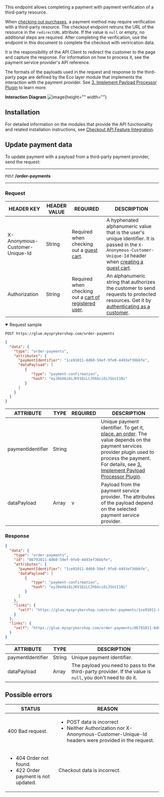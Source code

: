 This endpoint allows completing a payment with payment verification of a third-party resource.

When [checking out purchases](https://documentation.spryker.com/docs/checking-out-purchases), a payment method may require verification with a third-party resource. The checkout endpoint retruns the URL of the resource in the `redirectURL` attribute. If the value is `null` or empty, no additional steps are required. After completing the verification, use the endpoint in this document to complete the checkout with verirication data.

It is the responsibility of the API Client to redirect the customer to the page and capture the response. For information on how to process it, see the payment service provider's API reference.

The formats of the payloads used in the request and response to the third-party page are defined by the Eco layer module that implements the interaction with the payment provider. See [3. Implement Payload Processor Plugin](https://documentation.spryker.com/docs/t-interacting-with-third-party-payment-providers-via-glue-api#3-implement-payload-processor-plugin) to learn more.


**Interaction Diagram**
![image](https://spryker.s3.eu-central-1.amazonaws.com/docs/Glue+API/Glue+API+Storefront+Guides/Checking+Out+Purchases+and+Getting+Checkout+Data/multi-step-checkout-glue-storefront.png){height="" width=""}



## Installation
For detailed information on the modules that provide the API functionality and related installation instructions, see [Checkout API Feature Integration](https://documentation.spryker.com/docs/glue-api-checkout-feature-integration).

## Update payment data
To update payment with a payload from a third-party payment provider, send the request:

***
`POST` **/order-payments**
***



### Request

| HEADER KEY | HEADER VALUE | REQUIRED | DESCRIPTION |
| --- | --- | --- | --- |
| X-Anonymous-Customer-Unique-Id | String | Required when checking out a [guest cart](https://documentation.spryker.com/docs/managing-guest-carts). | A hyphenated alphanumeric value that is the user's unique identifier. It is passed in the `X-Anonymous-Customer-Unique-Id` header when [creating a guest cart](https://documentation.spryker.com/docs/managing-guest-carts#create-a-guest-cart). |
| Authorization | String | Required when checking out a [cart of registered user](https://documentation.spryker.com/docs/managing-carts-of-registered-users). | An alphanumeric string that authorizes the customer to send requests to protected resources. Get it by [authenticating as a customer](https://documentation.spryker.com/authenticating-as-a-customer).  |

<details open>
    <summary>Request sample</summary>
    
`POST https://glue.mysprykershop.com/order-payments`

```json
{
  "data": {
    "type": "order-payments",
    "attributes": {
      "paymentIdentifier": "1ce91011-8d60-59ef-9fe0-4493ef36bbfe",
      "dataPayload": [
         {
            "type": "payment-confirmation",
            "hash": "eyJ0eXAiOiJKV1QiLCJhbGciOiJSUzI1Ni"
         }
      ]
    }
  }
}
```
    
</details> 
    





| ATTRIBUTE | TYPE | REQUIRED | DESCRIPTION |
| --- | --- | --- | --- |
| paymentIdentifier | String |  | Unique payment identifier. To get it, [place. an order](https://documentation.spryker.com/docs/checking-out-purchases#place-an-order). The value depends on the payment services provider plugin used to process the payment. For details, see [3. Implement Payload Processor Plugin](https://documentation.spryker.com/docs/t-interacting-with-third-party-payment-providers-via-glue-api#3-implement-payload-processor-plugin). |
| dataPayload | Array | v | Payload from the payment service provider. The attributes of the payload depend on the selected payment service provider. |
			
	

### Response

```json
{
  "data": {
    "type": "order-payments",
    "id": "86791011-8d60-59ef-9fe0-4493ef36bbfe",
    "attributes": {
      "paymentIdentifier": "1ce91011-8d60-59ef-9fe0-4493ef36bbfe",
      "dataPayload": [
         {
            "type": "payment-confirmation",
            "hash": "eyJ0eXAiOiJKV1QiLCJhbGciOiJSUzI1Ni"
         }
      ]
    },
    "links": {
      "self": "https://glue.mysprykershop.com/order-payments/1ce91011-8d60-59ef-9fe0-4493ef36bbfe"
    }
  },
  "links": {
    "self": "https://glue.mysprykershop.com/order-payments/86791011-8d60-59ef-9fe0-4493ef36bbfe"
  }
}
```


| ATTRIBUTE | TYPE |	DESCRIPTION |
|---|---|---|
| paymentIdentifier |	String | Unique payment identifier.|
| dataPayload | Array |	The payload you need to pass to the third-party provider. If the value is `null`, you don't need to do it. |


## Possible errors

| STATUS | REASON |
| --- | --- |
| 400	Bad request.  | <ul><li>POST data is incorrect</li><li>Neither Authorization nor X-Anonymous-Customer-Unique-Id headers were provided in the request.</li></ul> |
|<ul><li>404	Order not found.</li><li>422	Order payment is not updated.</li></ul>|  Checkout data is incorrect. |




